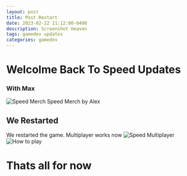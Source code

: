 ```yaml
---
layout: post
title: Post Restart
date: 2023-02-22 11:12:00-0400
description: Screenshot Heaven
tags: gamedev updates
categories: gamedev
---
```


# Welcolme Back To Speed Updates
### With Max
![Speed Merch](https://media.discordapp.net/attachments/1014428225562214423/1066092446439702649/New_Project_2.jpg?width=683&height=683)
Speed Merch by Alex

## We Restarted
We restarted the game. Multiplayer works now ![Speed Multiplayer](https://media.discordapp.net/attachments/1064278744564506717/1078146421804507166/image.png?width=1440&height=589)
![How to play](https://media.discordapp.net/attachments/1014428225562214423/1078145029329141902/image.png)

# Thats all for now